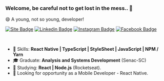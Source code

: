 ### Welcome, be careful not to get lost in the mess.. 👋


😄  A young, not so young, developer!



[![Site Badge](https://img.shields.io/badge/Site-meudev.com-black)](https://meudev.com.br)
[![Linkedin Badge](https://img.shields.io/badge/-LinkedIn-blue?style=flat-square&logo=Linkedin&logoColor=white&link=https://www.linkedin.com/in/adrian-salomon-ferreira-abdesalan)](https://www.linkedin.com/in/adrian-salomon-ferreira-abdesalan)
[![Instagram Badge](https://img.shields.io/badge/-Instagram-purple?style=flat-square&logo=Instagram&logoColor=white&link=https://www.instagram.com/abdesalan)](https://www.instagram.com/abdesalan)
[![Facebook Badge](https://img.shields.io/badge/-Facebook-blue?style=flat-square&logo=Facebook&logoColor=white&link=https://www.facebook.com/abdesalan)](https://www.facebook.com/abdesalan)

<br>

- :rocket: Skills: <strong>React Native | TypeScript | StyleSheet | JavaScript | NPM / Yarn </strong>
- :mortar_board: Graduate: <strong>Analysis and Systems Development</strong> (Senac-SC)
- :book: Studying: <strong>React | Node.js</strong> (Rocketseat).
- :briefcase: Looking for opportunity as a Mobile Developer - React Native.

<br>
